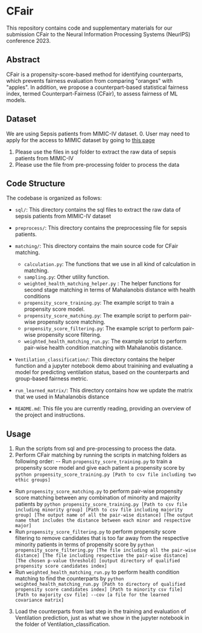 # CFair

This repository contains code and supplementary materials for our submission CFair to the Neural Information Processing Systems (NeurIPS) conference 2023.

## Abstract
CFair is a propensity-score-based method for identifying counterparts, which prevents fairness evaluation from comparing "oranges" with "apples". 
In addition, we propose a counterpart-based statistical fairness index, termed Counterpart-Fairness (CFair), to assess fairness of ML models.

## Dataset
We are using Sepsis patients from MIMIC-IV dataset.
0. User may need to apply for the access to MIMIC dataset by going to [this page](https://physionet.org/content/mimiciv/2.0/)
1. Please use the files in sql folder to extract the raw data of sepsis patients from MIMIC-IV 
2. Please use the file from pre-processing folder to process the data

## Code Structure
The codebase is organized as follows:

- `sql/`: This directory contains the sql files to extract the raw data of sepsis patients from MIMIC-IV dataset

- `preprocess/`: This directory contains the preprocessing file for sepsis patients.

- `matching/`: This directory contains the main source code for CFair matching.
  - `calculation.py`: The functions that we use in all kind of calculation in matching.
  - `sampling.py`: Other utility function.
  - `weighted_health_matching_helper.py` : The helper functions for second stage matching in terms of Mahalanobis distance with health conditions
  - `propensity_score_training.py`: The example script to train a propensity score model. 
  - `propensity_score_matching.py`: The example script to perform pair-wise propensity score matching.
  - `propensity_score_filtering.py`: The example script to perform pair-wise propensity score filtering.
  - `weighted_health_matching_run.py`: The example script to perform pair-wise health condition matching with Mahalanobis distance.

- `Ventilation_classification/`: This directory contains the helper function and a jupyter notebook demo about trainining and evaluating a model for predicting ventilation status, based on the counterparts and group-based fairness metric.

- `run_learned_matrix/`: This directory contains how we update the matrix that we used in Mahalanobis distance


- `README.md`: This file you are currently reading, providing an overview of the project and instructions.

## Usage
1. Run the scripts from sql and pre-processing to process the data.
2. Perform CFair matching by running the scripts in matching folders as following order:
  -- Run `propensity_score_training.py` to train a propensity score model and give each patient a
  propensity score by `python propensity_score_training.py [Path to csv file including two ethic groups] `
  - Run `propensity_score_matching.py` to perform pair-wise propensity score matching between any combination of minority and majority patients by `python propensity_score_training.py [Path to csv file including minority group] [Path to csv file including majority group] [The output name of all the pair-wise distance] [The output name that includes the distance between each minor and respective major] `
  - Run `propensity_score_filtering.py` to perform propensity score filtering to remove candidates that is too far away from the respective minority patients in terms of propensity score by `python propensity_score_filtering.py [The file including all the pair-wise distance] [The file including respective the pair-wise distance] [The chosen p-value threshold] [output directory of qualified propensity score candidates index] `
  - Run `weighted_health_matching_run.py` to perform health condition matching to find the counterparts by `python weighted_health_matching_run.py [Path to directory of qualified propensity score candidates index] [Path to minority csv file] [Path to majority csv file] --cov [a file for the learned covariance matrix]`
3. Load the counterparts from last step in the training and evaluation of Ventilation prediction, just as what we show in the jupyter notebook in the folder of Ventilation_classification.
  



